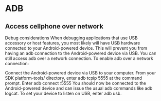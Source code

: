 # ADB

## Access cellphone over network

Debug considerations
When debugging applications that use USB accessory or host features, you most likely will have USB hardware connected to your Android-powered device. This will prevent you from having an adb connection to the Android-powered device via USB. You can still access adb over a network connection. To enable adb over a network connection:

Connect the Android-powered device via USB to your computer.
From your SDK platform-tools/ directory, enter adb tcpip 5555 at the command prompt.
Enter adb connect <device-ip-address>:5555 You should now be connected to the Android-powered device and can issue the usual adb commands like adb logcat.
To set your device to listen on USB, enter adb usb.
